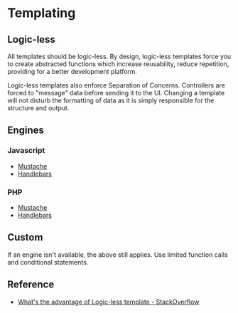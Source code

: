 # Templating

## Logic-less

All templates should be logic-less. By design, logic-less templates force you to create abstracted functions which increase reusability, reduce repetition, providing for a better development platform.

Logic-less templates also enforce Separation of Concerns. Controllers are forced to "message" data before sending it to the UI. Changing a template will not disturb the formatting of data as it is simply responsible for the structure and output.

## Engines

### Javascript

* [Mustache](http://mustache.github.io/mustache.5.html)
* [Handlebars](http://handlebarsjs.com/)

### PHP

* [Mustache](http://mustache.github.io/mustache.5.html)
* [Handlebars](https://github.com/XaminProject/handlebars.php)

## Custom

If an engine isn't available, the above still applies. Use limited function calls and conditional statements.

## Reference

* [What's the advantage of Logic-less template - StackOverflow](http://stackoverflow.com/questions/3896730/whats-the-advantage-of-logic-less-template-such-as-mustache)
